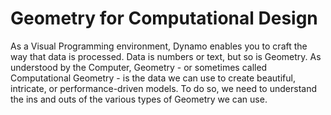 # Geometry for Computational Design

As a Visual Programming environment, Dynamo enables you to craft the way that data is processed. Data is numbers or text, but so is Geometry. As understood by the Computer, Geometry - or sometimes called Computational Geometry - is the data we can use to create beautiful, intricate, or performance-driven models. To do so, we need to understand the ins and outs of the various types of Geometry we can use.


